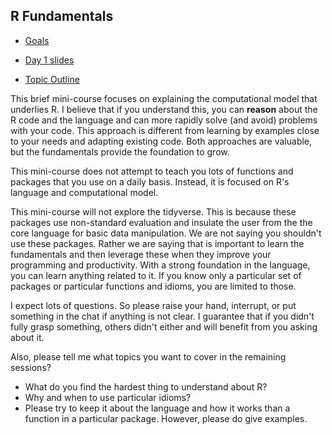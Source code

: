 ## R Fundamentals

+ [Goals](Goals.md)

+ [Day 1 slides](slidesDay1.html)

+ [Topic Outline](outlineNew.html)

This brief mini-course focuses on explaining the computational model that underlies R.  I believe
that if you understand this, you can **reason** about the R code and the language and can more
rapidly solve (and avoid) problems with your code.  This approach is different from learning by
examples close to your needs and adapting existing code.  Both approaches are valuable, but the
fundamentals provide the foundation to grow.

This mini-course does not attempt to teach you lots of functions and packages that you
use on a daily basis. Instead, it is focused on R's language and computational model.

This mini-course will not explore the tidyverse. This is because these packages
use non-standard evaluation and insulate the user from the the core language for basic
data manipulation. We are not saying you shouldn't use these packages. Rather we
are saying that is important to learn the fundamentals and then leverage these when
they improve your programming and productivity.  With a strong foundation in the language,
you can learn anything related to it. If you know only a particular set of packages or particular
functions and idioms, you are limited to those.


I expect lots of questions.  So please raise your hand, interrupt, or put something in the chat if
anything is not clear. I guarantee that if you didn't fully grasp something, others didn't either
and will benefit from you asking about it.

Also, please tell me what topics you want to cover in the remaining sessions?
+ What do you find the hardest thing to understand about R?
+ Why and when to use particular idioms?
+ Please try to keep it about the language and how it works than a function in a particular package.
  However, please do give examples.

